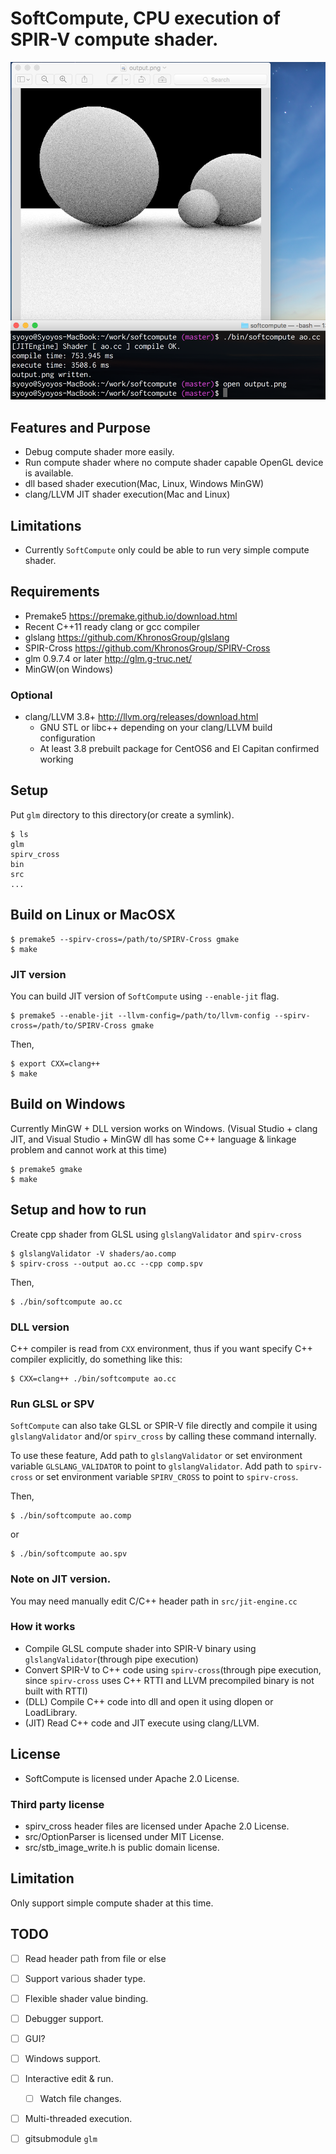 # SoftCompute, CPU execution of SPIR-V compute shader.

![](screenshot/ao.png)

## Features and Purpose

* Debug compute shader more easily.
* Run compute shader where no compute shader capable OpenGL device is available.
* dll based shader execution(Mac, Linux, Windows MinGW)
* clang/LLVM JIT shader execution(Mac and Linux)

## Limitations

* Currently `SoftCompute` only could be able to run very simple compute shader.

## Requirements

* Premake5 https://premake.github.io/download.html
* Recent C++11 ready clang or gcc compiler
* glslang https://github.com/KhronosGroup/glslang
* SPIR-Cross https://github.com/KhronosGroup/SPIRV-Cross
* glm 0.9.7.4 or later http://glm.g-truc.net/
* MinGW(on Windows)

### Optional

* clang/LLVM 3.8+ http://llvm.org/releases/download.html
  * GNU STL or libc++ depending on your clang/LLVM build configuration
  * At least 3.8 prebuilt package for CentOS6 and El Capitan confirmed working

## Setup

Put `glm` directory to this directory(or create a symlink).

    $ ls
    glm
    spirv_cross
    bin
    src
    ... 

## Build on Linux or MacOSX

    $ premake5 --spirv-cross=/path/to/SPIRV-Cross gmake
    $ make

### JIT version

You can build JIT version of `SoftCompute` using `--enable-jit` flag.

    $ premake5 --enable-jit --llvm-config=/path/to/llvm-config --spirv-cross=/path/to/SPIRV-Cross gmake

Then,

    $ export CXX=clang++
    $ make

## Build on Windows

Currently MinGW + DLL version works on Windows.
(Visual Studio + clang JIT, and Visual Studio + MinGW dll has some C++ language & linkage problem and cannot work at this time)

    $ premake5 gmake
    $ make

## Setup and how to run

Create cpp shader from GLSL using `glslangValidator` and `spirv-cross`

    $ glslangValidator -V shaders/ao.comp
    $ spirv-cross --output ao.cc --cpp comp.spv

Then,

    $ ./bin/softcompute ao.cc

### DLL version

C++ compiler is read from `CXX` environment, thus if you want specify C++ compiler explicitly, do something like this:

    $ CXX=clang++ ./bin/softcompute ao.cc

### Run GLSL or SPV

`SoftCompute` can also take GLSL or SPIR-V file directly and compile it using `glslangValidator` and/or `spirv_cross` by calling these command internally.

To use these feature, Add path to `glslangValidator` or set environment variable `GLSLANG_VALIDATOR` to point to `glslangValidator`.
Add path to `spirv-cross` or set environment variable `SPIRV_CROSS` to point to `spirv-cross`.

Then,

    $ ./bin/softcompute ao.comp

or

    $ ./bin/softcompute ao.spv

### Note on JIT version.

You may need manually edit C/C++ header path in `src/jit-engine.cc`

### How it works

* Compile GLSL compute shader into SPIR-V binary using `glslangValidator`(through pipe execution)
* Convert SPIR-V to C++ code using `spirv-cross`(through pipe execution, since `spirv-cross` uses C++ RTTI and LLVM precompiled binary is not built with RTTI)
* (DLL) Compile C++ code into dll and open it using dlopen or LoadLibrary.
* (JIT) Read C++ code and JIT execute using clang/LLVM.

## License

* SoftCompute is licensed under Apache 2.0 License.

### Third party license

* spirv_cross header files are licensed under Apache 2.0 License.
* src/OptionParser is licensed under MIT License.
* src/stb_image_write.h is public domain license.

## Limitation

Only support simple compute shader at this time.

## TODO

* [ ] Read header path from file or else
* [ ] Support various shader type.
* [ ] Flexible shader value binding.
* [ ] Debugger support.
* [ ] GUI?
* [ ] Windows support.
* [ ] Interactive edit & run.
  * [ ] Watch file changes.
* [ ] Multi-threaded execution.
* [ ] gitsubmodule `glm`


